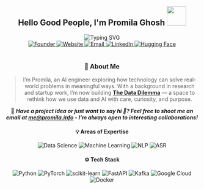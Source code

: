 <h2 align="center">Hello Good People, I'm Promila Ghosh <img src="https://media.giphy.com/media/mGcNjsfWAjY5AEZNw6/giphy.gif" width="50"></h2>

<div align="center">
  <img src="https://readme-typing-svg.herokuapp.com?font=Fira+Code&pause=1000&color=0366D6&center=true&vCenter=true&width=435&lines=AI+Research+Scientist;AI+%26+Machine+Learning+Enthusiast;" alt="Typing SVG" />

<div align="center">
  <a href="https://pr0mila.github.io/the-data-dilemma/" target="_blank">
    <img src="https://img.shields.io/badge/Founder-%E2%80%93%20The%20Data%20Dilemma-000000?style=flat&logo=founder&logoColor=white" alt="Founder">
  </a>


  <a href="https://promila.info" target="_blank">
    <img src="https://img.shields.io/badge/Website-promila.info-purple?style=flat&logo=google-chrome&logoColor=white" alt="Website">
  </a>

  <a href="mailto:me@promila.info">
    <img src="https://img.shields.io/badge/Email-me%40promila.info-indigo?style=flat&logo=gmail&logoColor=white" alt="Email">
  </a>

  <a href="https://www.linkedin.com/in/promila-cse/" target="_blank">
    <img src="https://img.shields.io/badge/LinkedIn-Connect-blue?style=flat&logo=linkedin&logoColor=white" alt="LinkedIn">
  </a>

  <a href="https://huggingface.co/pr0mila-gh0sh" target="_blank">
    <img src="https://img.shields.io/badge/Hugging%20Face-Profile-orange?style=flat&logo=huggingface&logoColor=yellow" alt="Hugging Face">
  </a>
</div>



<br>

### 🚀 About Me

> I’m Promila, an AI engineer exploring how technology can solve real-world problems in meaningful ways. With a background in research and startup work, I’m now building [**The Data Dilemma**](https://github.com/The-Data-Dilemma) — a space to rethink how we use data and AI with care, curiosity, and purpose.


💌 ***Have a project idea or just want to say hi 👋? Feel free to shoot me an email at [me@promila.info](mailto:me@promila.info) - I'm always open to interesting collaborations!***


#### 💡 Areas of Expertise

<p align="center">
  <img src="https://img.shields.io/badge/Data%20Science-A3C1AD?style=for-the-badge" alt="Data Science">
  <img src="https://img.shields.io/badge/Machine%20Learning-D1E8E2?style=for-the-badge" alt="Machine Learning">
  <img src="https://img.shields.io/badge/NLP-B2D7D6?style=for-the-badge" alt="NLP">
  <img src="https://img.shields.io/badge/ASR-C7E2E1?style=for-the-badge" alt="ASR">
</p>

#### ⚙️ Tech Stack

<p align="center">
  <img src="https://img.shields.io/badge/python-9FD0C7?style=for-the-badge&logo=python&logoColor=white" alt="Python">
  <img src="https://img.shields.io/badge/pytorch-ABC8B4.svg?style=for-the-badge&logo=pytorch&logoColor=white" alt="PyTorch">
  <img src="https://img.shields.io/badge/scikit--learn-B5E8D1.svg?style=for-the-badge&logo=scikit-learn&logoColor=white" alt="scikit-learn">
  <img src="https://img.shields.io/badge/fastapi-A5D8D8?style=for-the-badge&logo=FASTAPI&logoColor=white" alt="FastAPI">
  <img src="https://img.shields.io/badge/Apache_Kafka-AED9D3?style=for-the-badge&logo=apache-kafka&logoColor=white" alt="Kafka">
  <img src="https://img.shields.io/badge/Google_Cloud-CCE6D0?style=for-the-badge&logo=google-cloud&logoColor=white" alt="Google Cloud">
  <img src="https://img.shields.io/badge/docker-B9D7D5.svg?style=for-the-badge&logo=docker&logoColor=white" alt="Docker">
</p>






<!-- You can uncomment the section below if you want to display your GitHub activity -->
<!--
## 🔥 Recent Activity
  
[![Promila's GitHub Activity Graph](https://activity-graph.herokuapp.com/graph?username=pr0mila&theme=github)](https://github.com/pr0mila)
-->
